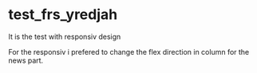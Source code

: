 # test_frs_yredjah

It is the test with responsiv design 

For the responsiv i prefered to change the flex direction in column for the news part. 